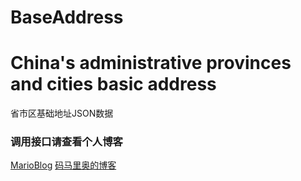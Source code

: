 # BaseAddress
# China's administrative provinces and cities basic address
省市区基础地址JSON数据

### 调用接口请查看个人博客
[MarioBlog](https://blog.marioserver.top)
[码马里奥的博客](https://blog.marioserver.top)
